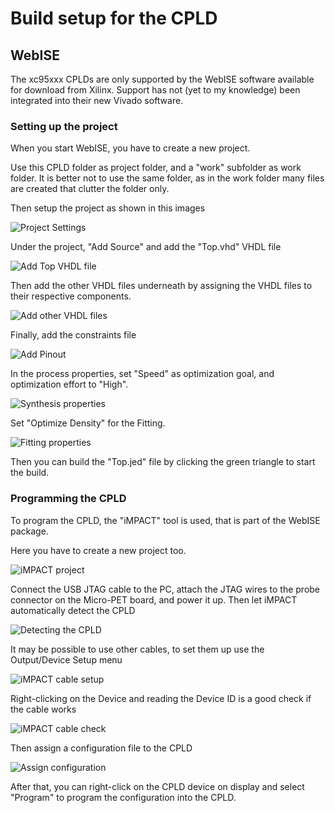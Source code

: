 
# Build setup for the CPLD

## WebISE

The xc95xxx CPLDs are only supported by the WebISE software available for download from Xilinx.
Support has not (yet to my knowledge) been integrated into their new Vivado software.

### Setting up the project

When you start WebISE, you have to create a new project. 

Use this CPLD folder as project folder, and a "work" subfolder as work folder. It is better not to use the same folder, as 
in the work folder many files are created that clutter the folder only.

Then setup the project as shown in this images

![Project Settings](images/project_settings.png)

Under the project, "Add Source" and add the "Top.vhd" VHDL file

![Add Top VHDL file](images/add_top_file.png)

Then add the other VHDL files underneath by assigning the VHDL files to their respective components.

![Add other VHDL files](images/add_mapper_and_video.png)

Finally, add the constraints file

![Add Pinout](images/add_pinout.png)

In the process properties, set "Speed" as optimization goal, and optimization effort to "High".

![Synthesis properties](images/process_synthesis.png)

Set "Optimize Density" for the Fitting.

![Fitting properties](images/process_fitting.png)

Then you can build the "Top.jed" file by clicking the green triangle to start the build.

### Programming the CPLD

To program the CPLD, the "iMPACT" tool is used, that is part of the WebISE package.

Here you have to create a new project too.

![iMPACT project](images/impact_save_new_project.png)

Connect the USB JTAG cable to the PC, attach the JTAG wires to the probe connector on the Micro-PET board, and power it up.
Then let iMPACT automatically detect the CPLD

![Detecting the CPLD](images/impact_project.png)

It may be possible to use other cables, to set them up use the Output/Device Setup menu

![iMPACT cable setup](images/impact_cable_example.png)

Right-clicking on the Device and reading the Device ID is a good check if the cable works

![iMPACT cable check](images/get_device_id.png)

Then assign a configuration file to the CPLD

![Assign configuration](images/impact_assign_config.png)

After that, you can right-click on the CPLD device on display and select "Program" to program the configuration into the CPLD.


